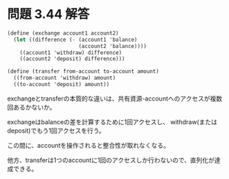 # 問題 3.44 解答

```scheme
(define (exchange account1 account2)
  (let ((difference (- (account1 'balance)
                       (account2 'balance))))
    ((account1 'withdraw) difference)
    ((account2 'deposit) difference)))

(define (transfer from-account to-account amount)
  ((from-account 'withdraw) amount)
  ((to-account 'deposit) amount))
```

exchangeとtransferの本質的な違いは、共有資源-accountへのアクセスが複数回あるかないか。

exchangeはbalanceの差を計算するために1回アクセスし、 withdraw(またはdeposit)でもう1回アクセスを行う。

この間に、accountを操作されると整合性が取れなくなる。

他方、transferは1つのaccountに1回のアクセスしか行わないので、直列化が達成できる。
